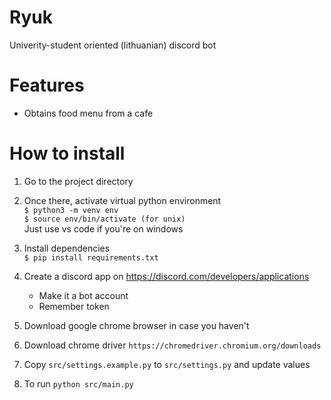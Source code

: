# Ryuk
Univerity-student oriented (lithuanian) discord bot

# Features
- Obtains food menu from a cafe

# How to install
1. Go to the project directory

2. Once there, activate virtual python environment  
`$ python3 -m venv env`  
`$ source env/bin/activate (for unix)`   
Just use vs code if you're on windows  

3. Install dependencies  
`$ pip install requirements.txt`

4. Create a discord app on https://discord.com/developers/applications  
    - Make it a bot account
    - Remember token
5. Download google chrome browser in case you haven't

6. Download chrome driver `https://chromedriver.chromium.org/downloads`

7. Copy `src/settings.example.py` to `src/settings.py` and update values

8. To run `python src/main.py`
